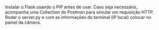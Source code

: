 Instalar o Flask usando o PIP antes de usar.
Caso seja necessário, acompanha uma Collection do Postman para simular um requisição HTTP.
Rodar o server.py e com as informações do terminal (IP local) colocar no painel da câmera.
